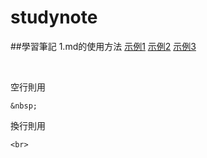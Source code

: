 # studynote
##學習筆記
1.md的使用方法 [示例1](https://docs.github.com/cn/github/writing-on-github/getting-started-with-writing-and-formatting-on-github/basic-writing-and-formatting-syntax) [示例2](https://docs.github.com/cn/github/writing-on-github/working-with-advanced-formatting/creating-and-highlighting-code-blocks)
[示例3](https://cloud.tencent.com/developer/article/1461211)

&nbsp;

空行則用
```
&nbsp;
```
換行則用
```
<br>
```
